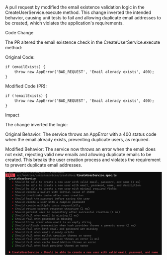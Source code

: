 ﻿
A pull request by modified the email existence validation logic in the CreateUserService.execute method. This change inverted the intended behavior, causing unit tests to fail and allowing duplicate email addresses to be created, which violates the application's requirements.

Code Change

The PR altered the email existence check in the CreateUserService.execute method:

Original Code:

    if (emailExists) {
	    throw new AppError('BAD_REQUEST', 'Email alerady exists', 400);
    }



  
Modified Code (PR):

    if (!emailExists) {
	    throw new AppError('BAD_REQUEST', 'Email alerady exists', 400);
    }

  

Impact

The change inverted the logic:

  

Original Behavior: The service throws an AppError with a 400 status code when the email already exists, preventing duplicate users, as required.

Modified Behavior: The service now throws an error when the email does not exist, rejecting valid new emails and allowing duplicate emails to be created. This breaks the user creation process and violates the requirement to prevent duplicate email addresses.

![broken tests](tests.png)

  


    

